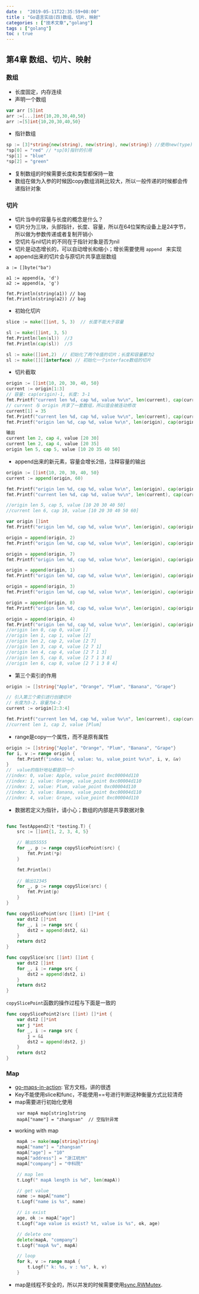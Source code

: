 ```yaml
---
date :  "2019-05-11T22:35:59+08:00" 
title : "Go语言实战(四)数组、切片、映射" 
categories : ["技术文章","golang"] 
tags : ["golang"] 
toc : true
---
```


## 第4章 数组、切片、映射

### 数组

- 长度固定，内存连续
- 声明一个数组

```go
var arr [5]int
arr :=[...]int{10,20,30,40,50}
arr :=[5]int{10,20,30,40,50}
```

- 指针数组

```go
sp := [3]*string{new(string), new(string), new(string)} //使用new(type)的方式来初始化对象
*sp[0] = "red" // *sp[0]指针的引用
*sp[1] = "blue"
*sp[2] = "green"
```

- 复制数组的时候需要长度和类型都保持一致
- 数组在做为入参的时候因copy数组消耗比较大，所以一般传递的时候都会传递指针对象

### 切片

- 切片当中的容量与长度的概念是什么？
- 切片分为三块，头部指针，长度、容量，所以在64位架构设备上是24字节，所以做为参数传递或者复制开销小
- 空切片与nil切片的不同在于指针对象是否为nil
- 切片是动态增长的，可以自动增长和缩小；增长需要使用 `append ` 来实现
- append出来的切片会与原切片共享底层数组

```
a := []byte("ba")

a1 := append(a, 'd')
a2 := append(a, 'g')

fmt.Println(string(a1)) // bag
fmt.Println(string(a2)) // bag
```

- 初始化切片

```go
slice := make([]int, 5, 3)  // 长度不能大于容量

sl := make([]int, 3, 5)
fmt.Println(len(sl))  //3
fmt.Println(cap(sl))  //5

sl := make([]int,2)  // 初始化了两个0值的切片；长度和容量都为2
sl := make([][]interface) // 初始化一个interface数组的切片
```

- 切片截取

```go
origin := []int{10, 20, 30, 40, 50}
current := origin[1:3]
// 容量: cap(origin)-1, 长度: 3-1
fmt.Printf("current len %d, cap %d, value %v\n", len(current), cap(current), current)
// current 与 origin 共享了一套数组，所以值会被连动修改
current[1] = 35
fmt.Printf("current len %d, cap %d, value %v\n", len(current), cap(current), current)
fmt.Printf("origin len %d, cap %d, value %v\n", len(origin), cap(origin), origin)

输出
current len 2, cap 4, value [20 30]
current len 2, cap 4, value [20 35]
origin len 5, cap 5, value [10 20 35 40 50]
```

- append出来的新元素，容量会增长2倍，注释容量的输出

```go
origin := []int{10, 20, 30, 40, 50}
current := append(origin, 60)

fmt.Printf("origin len %d, cap %d, value %v\n", len(origin), cap(origin), origin)
fmt.Printf("current len %d, cap %d, value %v\n", len(current), cap(current), current)

//origin len 5, cap 5, value [10 20 30 40 50]
//current len 6, cap 10, value [10 20 30 40 50 60]
```

```go
var origin []int
fmt.Printf("origin len %d, cap %d, value %v\n", len(origin), cap(origin), origin)

origin = append(origin, 2)
fmt.Printf("origin len %d, cap %d, value %v\n", len(origin), cap(origin), origin)

origin = append(origin, 7)
fmt.Printf("origin len %d, cap %d, value %v\n", len(origin), cap(origin), origin)

origin = append(origin, 1)
fmt.Printf("origin len %d, cap %d, value %v\n", len(origin), cap(origin), origin)

origin = append(origin, 3)
fmt.Printf("origin len %d, cap %d, value %v\n", len(origin), cap(origin), origin)

origin = append(origin, 8)
fmt.Printf("origin len %d, cap %d, value %v\n", len(origin), cap(origin), origin)

origin = append(origin, 4)
fmt.Printf("origin len %d, cap %d, value %v\n", len(origin), cap(origin), origin)
//origin len 0, cap 0, value []
//origin len 1, cap 1, value [2]
//origin len 2, cap 2, value [2 7]
//origin len 3, cap 4, value [2 7 1]
//origin len 4, cap 4, value [2 7 1 3]
//origin len 5, cap 8, value [2 7 1 3 8]
//origin len 6, cap 8, value [2 7 1 3 8 4]
```


- 第三个索引的作用

```go
origin := []string{"Apple", "Orange", "Plum", "Banana", "Grape"}

// 引入第三个索引进行创建切片
// 长度为3-2，容量为4-2
current := origin[2:3:4]

fmt.Printf("current len %d, cap %d, value %v\n", len(current), cap(current), current)
//current len 1, cap 2, value [Plum]
```

- range是copy一个属性，而不是原有属性

```go
origin := []string{"Apple", "Orange", "Plum", "Banana", "Grape"}
for i, v := range origin {
	fmt.Printf("index: %d, value: %s, value_point %v\n", i, v, &v)
}
//	value的指针地址都是同一个
//index: 0, value: Apple, value_point 0xc00004d110
//index: 1, value: Orange, value_point 0xc00004d110
//index: 2, value: Plum, value_point 0xc00004d110
//index: 3, value: Banana, value_point 0xc00004d110
//index: 4, value: Grape, value_point 0xc00004d110
```

- 数据若定义为指针，请小心；数组的内部是共享数据对象

```go

func TestAppend2(t *testing.T) {
	src := []int{1, 2, 3, 4, 5}

	// 输出55555
	for _, p := range copySlicePoint(src) {
		fmt.Print(*p)
	}

	fmt.Println()
	
	// 输出12345
	for _, p := range copySlice(src) {
		fmt.Print(p)
	}
}

func copySlicePoint(src []int) []*int {
	var dst2 []*int
	for _, i := range src {
		dst2 = append(dst2, &i)
	}
	return dst2
}

func copySlice(src []int) []int {
	var dst2 []int
	for _, i := range src {
		dst2 = append(dst2, i)
	}
	return dst2
}
```

`copySlicePoint`函数的操作过程与下面是一致的

```go
func copySlicePoint2(src []int) []*int {
	var dst2 []*int
	var j *int
	for _, i := range src {
		j = &i
		dst2 = append(dst2, j)
	}
	return dst2
}
```

### Map

- [go-maps-in-action](https://blog.golang.org/go-maps-in-action): 官方文档，讲的很透
- Key不能使用slice和func，不能使用==号进行判断这种衡量方式比较清奇
- map需要进行初始化使用

```
	var mapA map[string]string
	mapA["name"] = "zhangsan"  // 空指针异常
```

- working with map

```go
	mapA := make(map[string]string)
	mapA["name"] = "zhangsan"
	mapA["age"] = "10"
	mapA["address"] = "浙江杭州"
	mapA["company"] = "中科院"

	// map len
	t.Logf(" mapA length is %d", len(mapA))

	// get value
	name := mapA["name"]
	t.Logf("name is %s", name)

	// is exist
	age, ok := mapA["age"]
	t.Logf("age value is exist? %t, value is %s", ok, age)

	// delete one
	delete(mapA, "company")
	t.Logf("mapA %v", mapA)

	// loop
	for k, v := range mapA {
		t.Logf(" k: %s, v : %s", k, v)
	}
```

- map是线程不安全的，所以并发的时候需要使用[sync.RWMutex](https://golang.org/pkg/sync/#RWMutex).